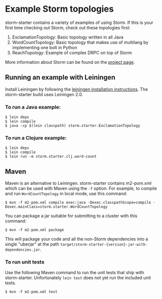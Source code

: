 # Example Storm topologies

storm-starter contains a variety of examples of using Storm. If this is your first time checking out Storm, check out
these topologies first:

1. ExclamationTopology: Basic topology written in all Java
2. WordCountTopology: Basic topology that makes use of multilang by implementing one bolt in Python
3. ReachTopology: Example of complex DRPC on top of Storm

More information about Storm can be found on the [project page](http://github.com/nathanmarz/storm).


## Running an example with Leiningen

Install Leiningen by following the [leiningen installation instructions](https://github.com/technomancy/leiningen).
The storm-starter build uses Leiningen 2.0.


### To run a Java example:

    $ lein deps
    $ lein compile
    $ java -cp $(lein classpath) storm.starter.ExclamationTopology


### To run a Clojure example:

    $ lein deps
    $ lein compile
    $ lein run -m storm.starter.clj.word-count


## Maven

Maven is an alternative to Leiningen. storm-starter contains m2-pom.xml which can be used with Maven using the `-f`
option. For example, to compile and run `WordCountTopology` in local mode, use this command:


    $ mvn -f m2-pom.xml compile exec:java -Dexec.classpathScope=compile -Dexec.mainClass=storm.starter.WordCountTopology

You can package a jar suitable for submitting to a cluster with this command:

    $ mvn -f m2-pom.xml package

This will package your code and all the non-Storm dependencies into a single "uberjar" at the path
`target/storm-starter-{version}-jar-with-dependencies.jar`.


### To run unit tests

Use the following Maven command to run the unit tests that ship with storm-starter.  Unfortunately `lein test` does not
yet run the included unit tests.

    $ mvn -f m2-pom.xml test
